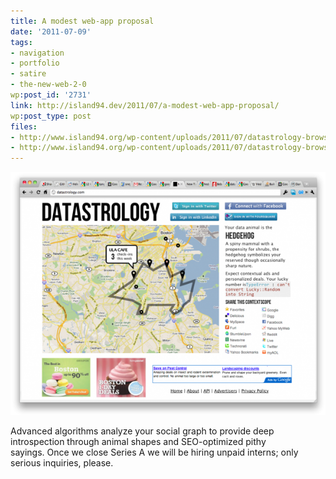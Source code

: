 ```yaml
---
title: A modest web-app proposal
date: '2011-07-09'
tags:
- navigation
- portfolio
- satire
- the-new-web-2-0
wp:post_id: '2731'
link: http://island94.dev/2011/07/a-modest-web-app-proposal/
wp:post_type: post
files:
- http://www.island94.org/wp-content/uploads/2011/07/datastrology-browser.png
- http://www.island94.org/wp-content/uploads/2011/07/datastrology-browser-600x463.png
---
```


[ ![](2011-07-09-A-modest-web-app-proposal/datastrology-browser-600x463.png "datastrology-browser") ](2011-07-09-A-modest-web-app-proposal/datastrology-browser.png)

Advanced algorithms analyze your social graph to provide deep introspection through animal shapes and SEO-optimized pithy sayings. Once we close Series A we will be hiring unpaid interns; only serious inquiries, please.